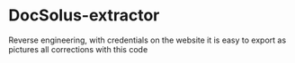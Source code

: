 # DocSolus-extractor
Reverse engineering, with credentials on the website it is easy to export as pictures all corrections with this code
